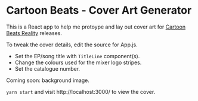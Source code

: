 # Cartoon Beats - Cover Art Generator

This is a React app to help me protoype and lay out cover art for [Cartoon Beats Reality](https://cartoonbeats.com/releases/) releases.

To tweak the cover details, edit the source for App.js.

- Set the EP/song title with `TitleLine` component(s).
- Change the colours used for the mixer logo stripes.
- Set the catalogue number.

Coming soon: background image.

`yarn start` and visit http://localhost:3000/ to view the cover.